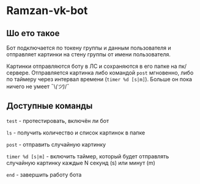 # Ramzan-vk-bot

## Шо ето такое

Бот подключается по токену группы и данным пользователя и отправляет картинки на стену группы от имени пользователя.

Картинки отправляются боту в ЛС и сохраняются в его папке на пк/сервере. Отправляется картинка либо командой `post` мгновенно, либо по таймеру через интервал времени (`timer %d [s|m]`). Больше он пока ничего не умеет ¯\\_(ツ)_/¯

## Доступные команды

`test` - протестировать, включён ли бот

`ls` - получить количество и список картинок в папке

`post` - отправить случайную картинку

`timer %d [s|m]` - включить таймер, который будет отправлять случайную картинку каждые N секунд (s) или минут (m)

`end` - завершить работу бота
